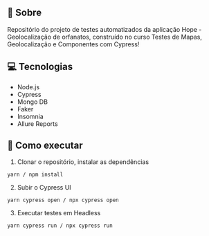 ## 🤘 Sobre

Repositório do projeto de testes automatizados da aplicação Hope - Geolocalização de orfanatos, construído no curso Testes de Mapas, Geolocalização e Componentes com Cypress!

## 💻 Tecnologias
- Node.js
- Cypress
- Mongo DB
- Faker
- Insomnia
- Allure Reports

## 🤖 Como executar

1. Clonar o repositório, instalar as dependências
```
yarn / npm install
```

2. Subir o Cypress UI
```
yarn cypress open / npx cypress open 
```

3. Executar testes em Headless
```
yarn cypress run / npx cypress run 
```
